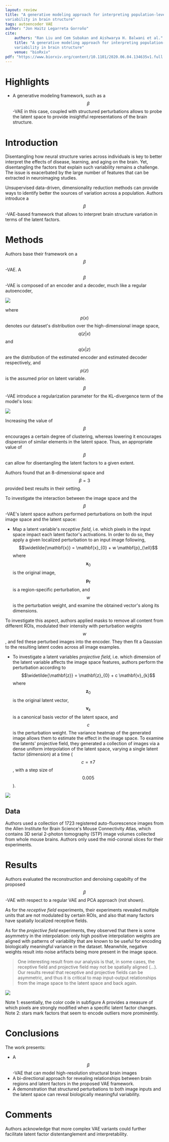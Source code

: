 ```yaml
---
layout: review
title: "A generative modeling approach for interpreting population-level
variability in brain structure"
tags: autoencoder VAE
author: "Jon Haitz Legarreta Gorroño"
cite:
    authors: "Ran Liu and Cem Subakan and Aishwarya H. Balwani et al."
    title: "A generative modeling approach for interpreting population-level
    variability in brain structure"
    venue: "bioRxiv"
pdf: "https://www.biorxiv.org/content/10.1101/2020.06.04.134635v1.full.pdf"
---
```



# Highlights

- A generative modeling framework, such as a $$\beta$$-VAE in this case,
coupled with structured perturbations allows to probe the latent space to
provide insightful representations of the brain structure.


# Introduction

Disentangling how neural structure varies across individuals is key to better
interpret the effects of disease, learning, and aging on the brain.
Yet, disentangling the factors that explain such variability remains a
challenge. The issue is exacerbated by the large number of features that can
be extracted in neuroimaging studies.

Unsupervised data-driven, dimensionality reduction methods can provide ways to
identify better the sources of variation across a population. Authors
introduce a $$\beta$$-VAE-based framework that allows to interpret brain
structure variation in terms of the latent factors.


# Methods

Authors base their framework on a $$\beta$$-VAE. A $$\beta$$-VAE is composed
of an encoder and a decoder, much like a regular autoencoder, 

![](/article/images/PopulationBrainVariabilityGenerativeModel/Autoencoder_equations.jpg)

where $$p(x)$$ denotes our dataset's distribution over the high-dimensional
image space, $$q(z \vert x)$$ and $$q(x \vert z)$$ are the distribution of the
estimated encoder and estimated decoder respectively, and $$p(z)$$ is the
assumed prior on latent variable.

$$\beta$$-VAE introduce a regularization parameter for the KL-divergence term
of the model's loss:

![](/article/images/PopulationBrainVariabilityGenerativeModel/BetaVAE_loss.jpg)

Increasing the value of $$\beta$$ encourages a certain degree of clustering,
whereas lowering it encourages dispersion of similar elements in the latent
space. Thus, an appropriate value of $$\beta$$ can allow for disentangling the
latent factors to a given extent.

Authors found that an 8-dimensional space and $$\beta = 3$$ provided best
results in their setting.

To investigate the interaction between the image space and the $$\beta$$-VAE's
latent space authors performed perturbations on both the input image space and
the latent space:
- Map a latent variable's *receptive field*, i.e. which pixels in the input
space impact each latent factor's activations. In order to do so, they apply
a given localized perturbation to an input image following,
$$\widetilde{\mathbf{x}} = \mathbf{x}_{0} + w \mathbf{p}_{\ell}$$ where
$$\mathbf{x}_{0}$$ is the original image, $$\mathbf{p}_{\ell}$$ is a
region-specific perturbation, and $$w$$ is the perturbation weight, and
examine the obtained vector's along its dimensions.

To investigate this aspect, authors applied masks to remove all content from
different ROIs, modulated their intensity with perturbation weights $$w$$,
and fed these perturbed images into the encoder. They then fit a Gaussian to
the resulting latent codes across all image examples.

- To investigate a latent variables *projective field*, i.e. which dimension
of the latent variable affects the image space features, authors perform the
perturbation according to
$$\widetilde{\mathbf{z}} = \mathbf{z}_{0} + c \mathbf{v}_{k}$$ where
$$\mathbf{z}_{0}$$ is the original latent vector, $$\mathbf{v}_{k}$$ is a
canonical basis vector of the latent space, and $$c$$ is the perturbation
weight. The variance heatmap of the generated image allows them to estimate
the effect in the image space. To examine the latents' projective field, they
generated a collection of images via a dense uniform interpolation of the
latent space, varying a single latent factor (dimension) at a time
($$c = \pm 7$$, with a step size of $$0.005$$).

![](/article/images/PopulationBrainVariabilityGenerativeModel/Architecture.jpg)


## Data

Authors used a collection of 1723 registered auto-fluorescence images from the
Allen Institute for Brain Science's Mouse Connectivity Atlas, which contains
3D serial 2-photon tomography (STP) image volumes collected from whole mouse
brains. Authors only used the mid-coronal slices for their experiments.


# Results

Authors evaluated the reconstruction and denoising capabilty of the proposed
$$\beta$$-VAE with respect to a regular VAE and PCA approach (not shown).

As for the *receptive field* experiments, their experiments revealed multiple
units that are not modulated by certain ROIs, and also that many factors have
spatially localized receptive fields.

As for the *projective field* experiments, they observed that there is some
asymmetry in the interpolation: only high positive interpolation weights are
aligned with patterns of variability that are known to be useful for encoding
biologically meaningful variance in the dataset. Meanwhile, negative weights
result into noise artifacts being more present in the image space.


> One interesting result from our analysis is that, in some cases, the
receptive field and projective field may not be spatially aligned (...). Our
results reveal that receptive and projective fields can be asymmetric, and
thus it is critical to map input-output relationships from the image space
to the latent space and back again.


![](/article/images/PopulationBrainVariabilityGenerativeModel/Interpretability.jpg)


Note 1: essentially, the color code in subfigure A provides a measure of which
pixels are strongly modified when a specific latent factor changes.
Note 2: stars mark factors that seem to encode outliers more prominently.


# Conclusions

The work presents:
- A $$\beta$$-VAE that can model high-resolution structural brain images
- A bi-directional approach for revealing relationships between brain regions
and latent factors in the proposed VAE framework.
- A demonstration that structured perturbations to both image inputs and the
latent space can reveal biologically meaningful variability.


# Comments

Authors acknowledge that more complex VAE variants could further facilitate
latent factor distentanglement and interpretability.




